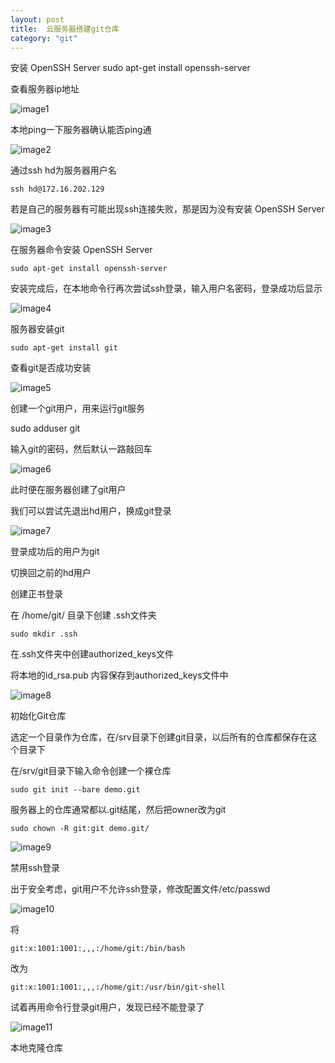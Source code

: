 ```yaml
---
layout: post
title:  云服务器搭建git仓库
category: "git"
---
```


安装 OpenSSH Server
sudo apt-get install openssh-server

查看服务器ip地址

![image1](/images/posts/CreateGit/1.jpg)

本地ping一下服务器确认能否ping通

![image2](/images/posts/CreateGit/2.jpg)

通过ssh hd为服务器用户名

	ssh hd@172.16.202.129
	
若是自己的服务器有可能出现ssh连接失败，那是因为没有安装 OpenSSH Server 	
	
![image3](/images/posts/CreateGit/3.jpg)

在服务器命令安装 OpenSSH Server

	sudo apt-get install openssh-server
	
安装完成后，在本地命令行再次尝试ssh登录，输入用户名密码，登录成功后显示

![image4](/images/posts/CreateGit/4.jpg)

服务器安装git

	sudo apt-get install git

查看git是否成功安装

![image5](/images/posts/CreateGit/5.jpg)

创建一个git用户，用来运行git服务

sudo adduser git

输入git的密码，然后默认一路敲回车

![image6](/images/posts/CreateGit/6.jpg)

此时便在服务器创建了git用户

我们可以尝试先退出hd用户，换成git登录

![image7](/images/posts/CreateGit/7.jpg)

登录成功后的用户为git

切换回之前的hd用户

创建正书登录

在 /home/git/ 目录下创建 .ssh文件夹
	
	sudo mkdir .ssh
	
在.ssh文件夹中创建authorized_keys文件

将本地的id_rsa.pub 内容保存到authorized_keys文件中

![image8](/images/posts/CreateGit/8.jpg)

初始化Git仓库

选定一个目录作为仓库，在/srv目录下创建git目录，以后所有的仓库都保存在这个目录下


在/srv/git目录下输入命令创建一个裸仓库

	sudo git init --bare demo.git

服务器上的仓库通常都以.git结尾，然后把owner改为git

	sudo chown -R git:git demo.git/
	
![image9](/images/posts/CreateGit/9.jpg)	


禁用ssh登录

出于安全考虑，git用户不允许ssh登录，修改配置文件/etc/passwd

![image10](/images/posts/CreateGit/10.jpg)

将

	git:x:1001:1001:,,,:/home/git:/bin/bash
	
改为

	git:x:1001:1001:,,,:/home/git:/usr/bin/git-shell
	
试着再用命令行登录git用户，发现已经不能登录了

![image11](/images/posts/CreateGit/11.jpg)

本地克隆仓库




